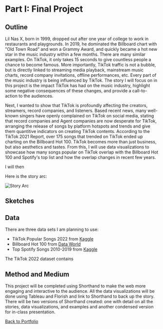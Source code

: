 
# Part I: Final Project


## Outline

Lil Nas X, born in 1999, dropped out after one year of college to work in restaurants and playgrounds. In 2019, he dominated the Billboard chart with "Old Town Road" and won a Grammy Award, and quickly became a hot new star in the music industry within a few months. There are many similar examples. On TikTok, it only takes 15 seconds to give countless people a chance to become famous. More importantly, TikTok traffic is not a bubble, but is directly linked to streaming media playback, mainstream music charts, record company invitations, offline performances, etc. Every part of the music industry is being influenced by TikTok. The story I will focus on in this project is the impact TikTok has had on the music industry, highlight some negative consequences of these changes, and provide a call-to-action to the audiences. 

Next, I wanted to show that TikTok is profoundly affecting the creators, streamers, record companies, and listeners. Based recent news, many well-known singers have openly complained on TikTok on social media, stating that record companies and Agent companies are now desperate for TikTok, arranging the release of songs by platform hotspots and trends and give them quantitive indicators on creating TikTok contents. According to the TikTok 2021 Report, over 175 songs that trended on TikTok ended up charting on the Billboard Hot 100. TikTok becomes more than just business, but also aesthetics and tastes. From this, I will use data visualizations to showcase how many songs popular on TikTok overlap with the Billboard Hot 100 and Spotify's top list and how the overlap changes in recent few years. 

I will then 

Here is the story arc:

![Story Arc]()

## Sketches





## Data

There are three data sets I am planning to use:

- TikTok Popular Songs 2022 from [Kaggle](https://www.kaggle.com/datasets/sveta151/tiktok-popular-songs-2022?resource=download)
- Billboard Hot 100  from [Data World](https://data.world/kcmillersean/billboard-hot-100-1958-2017)
- Top Spotify Songs 2010-2019 from [Kaggle](https://www.kaggle.com/datasets/leonardopena/top-spotify-songs-from-20102019-by-year)

The TikTok 2022 dataset contains


## Method and Medium

This project will be completed using Shorthand to make the web more engaging and interactive to the audience. All the data visualizations will be done using Tableau and Florish and link to Shorthand to back up the story. There will be two versions of Shorthand created: one with detail on all the stories, data visualizations, and examples and another condensed version for in-class presentation. 


[Back to Portfolio](https://ziqi0921.github.io/zhou-portfolio/)
